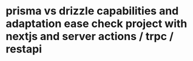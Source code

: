 # prisma vs drizzle capabilities and adaptation ease check project with nextjs and server actions / trpc / restapi
